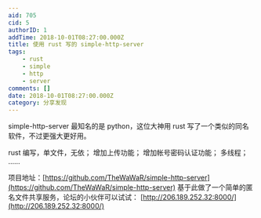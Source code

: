 ```yaml
---
aid: 705
cid: 5
authorID: 1
addTime: 2018-10-01T08:27:00.000Z
title: 使用 rust 写的 simple-http-server
tags:
    - rust
    - simple
    - http
    - server
comments: []
date: 2018-10-01T08:27:00.000Z
category: 分享发现
---
```


simple-http-server 最知名的是 python，这位大神用 rust 写了一个类似的同名软件，不过更强大更好用。

rust 编写，单文件，无依； 增加上传功能； 增加帐号密码认证功能； 多线程； ……

项目地址：[https://github.com/TheWaWaR/simple-http-server](https://github.com/TheWaWaR/simple-http-server) 基于此做了一个简单的匿名文件共享服务，论坛的小伙伴可以试试： [http://206.189.252.32:8000/](http://206.189.252.32:8000/)
